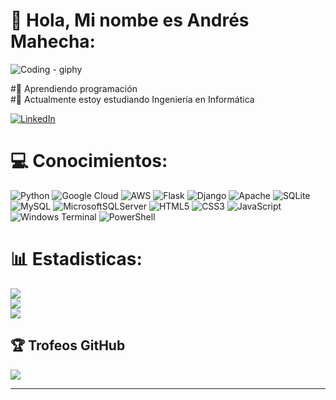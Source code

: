 # 🤘 Hola, Mi nombe es Andrés Mahecha:

![Coding - giphy](https://github.com/Andresmahecha/andresmahecha/assets/28798444/45280d87-76b5-41ff-abc3-9afa5034c4eb)

#🌱 Aprendiendo programación<br>
#📖 Actualmente estoy estudiando Ingeniería en Informática<br>

[![LinkedIn](https://img.shields.io/badge/LinkedIn-%230077B5.svg?logo=linkedin&logoColor=white)](https://www.linkedin.com/in/andresmahecha-dev/) 


# 💻  Conocimientos:
![Python](https://img.shields.io/badge/python-3670A0?style=plastic&logo=python&logoColor=ffdd54) ![Google Cloud](https://img.shields.io/badge/GoogleCloud-%234285F4.svg?style=plastic&logo=google-cloud&logoColor=white) ![AWS](https://img.shields.io/badge/AWS-%23FF9900.svg?style=plastic&logo=amazon-aws&logoColor=white) ![Flask](https://img.shields.io/badge/flask-%23000.svg?style=plastic&logo=flask&logoColor=white) ![Django](https://img.shields.io/badge/django-%23092E20.svg?style=plastic&logo=django&logoColor=white) ![Apache](https://img.shields.io/badge/apache-%23D42029.svg?style=plastic&logo=apache&logoColor=white) ![SQLite](https://img.shields.io/badge/sqlite-%2307405e.svg?style=plastic&logo=sqlite&logoColor=white) ![MySQL](https://img.shields.io/badge/mysql-%2300000f.svg?style=plastic&logo=mysql&logoColor=white) ![MicrosoftSQLServer](https://img.shields.io/badge/Microsoft%20SQL%20Server-CC2927?style=plastic&logo=microsoft%20sql%20server&logoColor=white) ![HTML5](https://img.shields.io/badge/html5-%23E34F26.svg?style=plastic&logo=html5&logoColor=white) ![CSS3](https://img.shields.io/badge/css3-%231572B6.svg?style=plastic&logo=css3&logoColor=white) ![JavaScript](https://img.shields.io/badge/javascript-%23323330.svg?style=plastic&logo=javascript&logoColor=%23F7DF1E) ![Windows Terminal](https://img.shields.io/badge/Windows%20Terminal-%234D4D4D.svg?style=plastic&logo=windows-terminal&logoColor=white) ![PowerShell](https://img.shields.io/badge/PowerShell-%235391FE.svg?style=plastic&logo=powershell&logoColor=white)



# 📊 Estadisticas:
![](https://github-readme-stats.vercel.app/api?username=Andresmahecha&theme=nightowl&hide_border=true&include_all_commits=true&count_private=false)<br/>
![](https://github-readme-streak-stats.herokuapp.com/?user=Andresmahecha&theme=nightowl&hide_border=true)<br/>
![](https://github-readme-stats.vercel.app/api/top-langs/?username=Andresmahecha&theme=nightowl&hide_border=true&include_all_commits=true&count_private=false&layout=compact)

## 🏆 Trofeos GitHub
![](https://github-profile-trophy.vercel.app/?username=Andresmahecha&theme=flat&no-frame=false&no-bg=true&margin-w=4)


----
